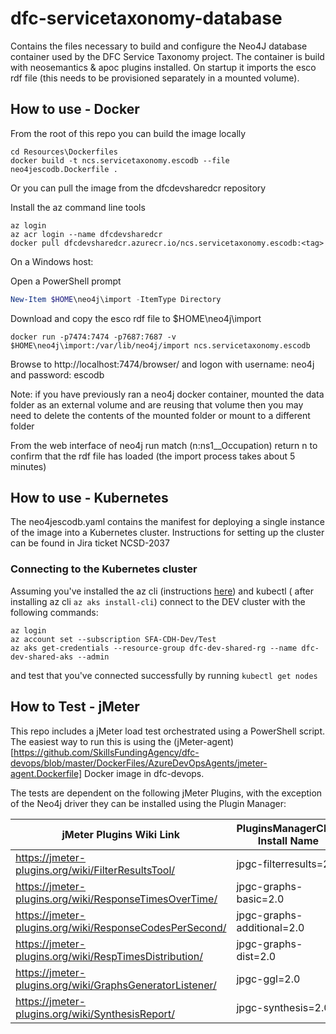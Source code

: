 # dfc-servicetaxonomy-database

Contains the files necessary to build and configure the Neo4J database container used by the DFC Service Taxonomy project.  The container is build with neosemantics & apoc plugins installed.  On startup it imports the esco rdf file (this needs to be provisioned separately in a mounted volume).

## How to use - Docker

From the root of this repo you can build the image locally

```
cd Resources\Dockerfiles
docker build -t ncs.servicetaxonomy.escodb --file neo4jescodb.Dockerfile .
```

Or you can pull the image from the dfcdevsharedcr repository

Install the az command line tools

```
az login
az acr login --name dfcdevsharedcr
docker pull dfcdevsharedcr.azurecr.io/ncs.servicetaxonomy.escodb:<tag>
```

On a Windows host:

Open a PowerShell prompt

```PowerShell
New-Item $HOME\neo4j\import -ItemType Directory
```

Download and copy the esco rdf file to $HOME\neo4j\import

```
docker run -p7474:7474 -p7687:7687 -v $HOME\neo4j\import:/var/lib/neo4j/import ncs.servicetaxonomy.escodb
```

Browse to http://localhost:7474/browser/ and logon with username: neo4j and password: escodb

Note: if you have previously ran a neo4j docker container, mounted the data folder as an external volume and are reusing that volume then you may need to delete the contents of the mounted folder or mount to a different folder

From the web interface of neo4j run match (n:ns1__Occupation) return n to confirm that the rdf file has loaded (the import process takes about 5 minutes)

## How to use - Kubernetes

The neo4jescodb.yaml contains the manifest for deploying a single instance of the image into a Kubernetes cluster.  Instructions for setting up the cluster can be found in Jira ticket NCSD-2037

### Connecting to the Kubernetes cluster

Assuming you've installed the az cli (instructions [here](https://docs.microsoft.com/en-us/cli/azure/install-azure-cli?view=azure-cli-latest)) and kubectl ( after installing az cli `az aks install-cli`) connect to the DEV cluster with the following commands:

```
az login
az account set --subscription SFA-CDH-Dev/Test
az aks get-credentials --resource-group dfc-dev-shared-rg --name dfc-dev-shared-aks --admin
```

and test that you've connected successfully by running `kubectl get nodes`

## How to Test - jMeter

This repo includes a jMeter load test orchestrated using a PowerShell script.  The easiest way to run this is using the (jMeter-agent)[https://github.com/SkillsFundingAgency/dfc-devops/blob/master/DockerFiles/AzureDevOpsAgents/jmeter-agent.Dockerfile] Docker image in dfc-devops.

The tests are dependent on the following jMeter Plugins, with the exception of the Neo4j driver they can be installed using the Plugin Manager:

jMeter Plugins Wiki Link | PluginsManagerCMD Install Name
--- | ---
https://jmeter-plugins.org/wiki/FilterResultsTool/ | jpgc-filterresults=2.2
https://jmeter-plugins.org/wiki/ResponseTimesOverTime/ | jpgc-graphs-basic=2.0
https://jmeter-plugins.org/wiki/ResponseCodesPerSecond/ | jpgc-graphs-additional=2.0
https://jmeter-plugins.org/wiki/RespTimesDistribution/ | jpgc-graphs-dist=2.0
https://jmeter-plugins.org/wiki/GraphsGeneratorListener/ | jpgc-ggl=2.0
https://jmeter-plugins.org/wiki/SynthesisReport/ | jpgc-synthesis=2.0